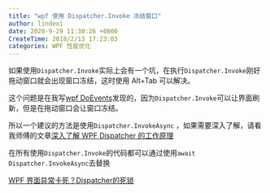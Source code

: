 ```yaml
---
title: "wpf 使用 Dispatcher.Invoke 冻结窗口"
author: lindexi
date: 2020-9-29 11:30:26 +0800
CreateTime: 2018/2/13 17:23:03
categories: WPF 性能优化
---
```


如果使用`Dispatcher.Invoke`实际上会有一个坑，在执行`Dispatcher.Invoke`刚好拖动窗口就会出现窗口冻结，这时使用 Alt+Tab 可以解决。

<!--more-->


<!-- CreateTime:2018/2/13 17:23:03 -->

<div id="toc"></div>

<!-- csdn -->

<!-- 标签：wpf,性能优化 -->

这个问题是在我写[wpf DoEvents](https://lindexi.oschina.io/lindexi/post/wpf-DoEvents.html )发现的，因为`Dispatcher.Invoke`可以让界面刷新，但是在拖动窗口会让窗口冻结。

所以一个建议的方法是使用`Dispatcher.InvokeAsync` ，如果需要深入了解，请看我师傅的文章[深入了解 WPF Dispatcher 的工作原理](https://walterlv.github.io/post/dotnet/2017/09/26/dispatcher-invoke-async.html )

在所有使用`Dispatcher.Invoke`的代码都可以通过使用`await Dispatcher.InvokeAsync`去替换

[WPF 界面异常卡死？Dispatcher的死锁](https://huchengv5.gitee.io/post/WPF-%E7%95%8C%E9%9D%A2%E5%BC%82%E5%B8%B8%E5%8D%A1%E6%AD%BB-Dispatcher%E7%9A%84%E6%AD%BB%E9%94%81.html )

